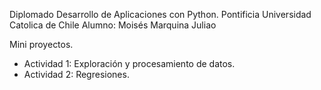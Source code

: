 Diplomado Desarrollo de Aplicaciones con Python.
Pontificia Universidad Catolica de Chile
Alumno: Moisés Marquina Juliao

Mini proyectos.
- Actividad 1: Exploración y procesamiento de datos.
- Actividad 2: Regresiones.
